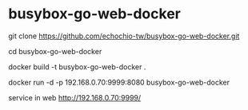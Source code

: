 # busybox-go-web-docker

 git clone https://github.com/echochio-tw/busybox-go-web-docker.git

 cd busybox-go-web-docker

 docker build -t busybox-go-web-docker .
 
 docker run -d -p 192.168.0.70:9999:8080 busybox-go-web-docker
 
 service in web http://192.168.0.70:9999/
 
 
